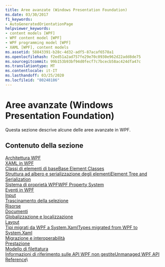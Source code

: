 ```yaml
---
title: Aree avanzate (Windows Presentation Foundation)
ms.date: 03/30/2017
f1_keywords:
- AutoGeneratedOrientationPage
helpviewer_keywords:
- content models [WPF]
- WPF content model [WPF]
- WPF programming model [WPF]
- XAML [WPF], content models
ms.assetid: 58843391-b28c-4d32-adf5-87acaf6578a1
ms.openlocfilehash: f2ed51a2ad757fe29e70c0930e962d22add8de75
ms.sourcegitcommit: 99b153b93bf94d0fecf7c7bcecb58ac424dfa47c
ms.translationtype: MT
ms.contentlocale: it-IT
ms.lasthandoff: 03/25/2020
ms.locfileid: "80248186"
---
```

# <a name="advanced-windows-presentation-foundation"></a>Aree avanzate (Windows Presentation Foundation)

Questa sezione descrive alcune delle aree avanzate in WPF.

## <a name="in-this-section"></a>Contenuto della sezione

[Architettura WPF](wpf-architecture.md)\
[XAML in WPF](xaml-in-wpf.md)\
[Classi di elementi di baseBase Element Classes](base-elements.md)\
[Struttura ad albero e serializzazione degli elementiElement Tree and Serialization](element-tree-and-serialization.md)\
[Sistema di proprietà WPFWPF Property System](properties-wpf.md)\
[Eventi in WPF](events-wpf.md)\
[Input](input-wpf.md)\
[Trascinamento della selezione](drag-and-drop.md)\
[Risorse](resources-wpf.md)\
[Documenti](documents.md)\
[Globalizzazione e localizzazione](globalization-and-localization.md)\
[Layout](layout.md)\
[Tipi migrati da WPF a System.XamlTypes migrated from WPF to System.Xaml](types-migrated-from-wpf-to-system.md)\
[Migrazione e interoperabilità](migration-and-interoperability.md)\
[Prestazione](performance.md)\
[Modello di filettatura](threading-model.md)\
[Informazioni di riferimento sulle API WPF non gestiteUnmanaged WPF API Reference](wpf-unmanaged-api-reference.md)\
